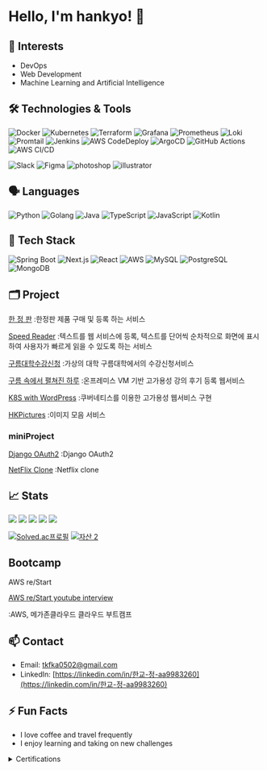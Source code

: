 <!---
tkfka1/tkfka1 is a ✨ special ✨ repository because its `README.md` (this file) appears on your GitHub profile.
You can click the Preview link to take a look at your changes.
--->


# Hello, I'm hankyo! 👋

## 🌱 Interests

- DevOps
- Web Development
- Machine Learning and Artificial Intelligence

## 🛠 Technologies & Tools

![Docker](https://img.shields.io/badge/-Docker-black?style=flat-square&logo=docker)
![Kubernetes](https://img.shields.io/badge/-Kubernetes-black?style=flat-square&logo=kubernetes)
![Terraform](https://img.shields.io/badge/-Terraform-black?style=flat-square&logo=terraform)
![Grafana](https://img.shields.io/badge/-Grafana-black?style=flat-square&logo=grafana)
![Prometheus](https://img.shields.io/badge/-Prometheus-black?style=flat-square&logo=prometheus)
![Loki](https://img.shields.io/badge/-Loki-black?style=flat-square&logo=loki)
![Promtail](https://img.shields.io/badge/-Promtail-black?style=flat-square&logo=promtail)
![Jenkins](https://img.shields.io/badge/-Jenkins-black?style=flat-square&logo=jenkins)
![AWS CodeDeploy](https://img.shields.io/badge/-CodeDeploy-black?style=flat-square&logo=amazon-aws)
![ArgoCD](https://img.shields.io/badge/-ArgoCD-black?style=flat-square&logo=argo)
![GitHub Actions](https://img.shields.io/badge/-Actions-black?style=flat-square&logo=github-actions)
![AWS CI/CD](https://img.shields.io/badge/-AWS%20CI%2FCD-black?style=flat-square&logo=amazon-aws)

![Slack](https://img.shields.io/badge/-Slack-black?style=flat-square&logo=slack)
![Figma](https://img.shields.io/badge/-Figma-black?style=flat-square&logo=figma)
![photoshop](https://img.shields.io/badge/-Photoshop-black?style=flat-square&logo=adobephotoshop)
![illustrator](https://img.shields.io/badge/-Illustrator-black?style=flat-square&logo=adobeillustrator)

## 🗣 Languages

![Python](https://img.shields.io/badge/-Python-black?style=flat-square&logo=python)
![Golang](https://img.shields.io/badge/-Golang-black?style=flat-square&logo=go)
![Java](https://img.shields.io/badge/-Java-black?style=flat-square&logo=java)
![TypeScript](https://img.shields.io/badge/-TypeScript-black?style=flat-square&logo=typescript)
![JavaScript](https://img.shields.io/badge/-JavaScript-black?style=flat-square&logo=javascript)
![Kotlin](https://img.shields.io/badge/-Kotlin-black?style=flat-square&logo=kotlin)

## 🎯 Tech Stack

![Spring Boot](https://img.shields.io/badge/-Spring_Boot-black?style=flat-square&logo=spring-boot)
![Next.js](https://img.shields.io/badge/-Next.js-black?style=flat-square&logo=next.js)
![React](https://img.shields.io/badge/-React-black?style=flat-square&logo=react)
![AWS](https://img.shields.io/badge/-AWS-black?style=flat-square&logo=amazon-aws)
![MySQL](https://img.shields.io/badge/-MySQL-black?style=flat-square&logo=mysql)
![PostgreSQL](https://img.shields.io/badge/-PostgreSQL-black?style=flat-square&logo=postgresql)
![MongoDB](https://img.shields.io/badge/-MongoDB-black?style=flat-square&logo=mongodb)


## 🗂️ Project

[한 정 판](https://github.com/tkfka1/LimitedEditionMarket)
:한정판 제품 구매 및 등록 하는 서비스

[Speed Reader](https://github.com/tkfka1/Speed_Reader)
:텍스트를 웹 서비스에 등록, 텍스트를 단어씩 순차적으로 화면에 표시하여 사용자가 빠르게 읽을 수 있도록 하는 서비스

[구름대학수강신청](https://github.com/tkfka1/GoormUniversity)
:가상의 대학 구름대학에서의 수강신청서비스

[구름 속에서 펼쳐진 하루](https://github.com/tkfka1/webservice_duplication-goorm)
:온프레미스 VM 기반 고가용성 강의 후기 등록 웹서비스

[K8S with WordPress](https://github.com/tkfka1/wordpress_kubenetes)
:쿠버네티스를 이용한 고가용성 웹서비스 구현

[HKPictures](https://github.com/tkfka1/HKPicture)
:이미지 모음 서비스


### miniProject

[Django OAuth2](https://github.com/tkfka1/DRF-JWT-OAuth2)
:Django OAuth2

[NetFlix Clone](https://github.com/tkfka1/portfolio)
:Netflix clone


## 📈 Stats


![](http://github-profile-summary-cards.vercel.app/api/cards/profile-details?username=tkfka1&theme=github)
![](http://github-profile-summary-cards.vercel.app/api/cards/repos-per-language?username=tkfka1&theme=github&exclude={exclude})
![](http://github-profile-summary-cards.vercel.app/api/cards/most-commit-language?username=tkfka1&theme=github&exclude={exclude})
![](http://github-profile-summary-cards.vercel.app/api/cards/stats?username=tkfka1&theme=github)
![](http://github-profile-summary-cards.vercel.app/api/cards/productive-time?username=tkfka1&theme=github&utcOffset=9)

[![Solved.ac프로필](http://mazassumnida.wtf/api/v2/generate_badge?boj=tkfka1)](https://solved.ac/profile/tkfka1)
[![자산 2](https://github.com/tkfka1/tkfka1/assets/36651040/f1a78fe3-8a9b-4891-8a35-ac2a32380bd4)](https://programmers.co.kr)


## Bootcamp

AWS re/Start

[AWS re/Start youtube interview](https://www.youtube.com/watch?v=GGI4nQcEUcE)

:AWS, 메가존클라우드 클라우드 부트캠프

## 📫 Contact

- Email: tkfka0502@gmail.com
- LinkedIn: [https://linkedin.com/in/한교-정-aa9983260](https://linkedin.com/in/한교-정-aa9983260)

## ⚡ Fun Facts

- I love coffee and travel frequently
- I enjoy learning and taking on new challenges


<details>
<summary>Certifications</summary>
  
- [![Credly](https://img.shields.io/badge/Credly-Profile-blue)](https://www.credly.com/users/hankyo-jeong/badges)
- [![OpenBadge](https://img.shields.io/badge/OpenBadge-Profile-blue)](https://www.openbadge-global.com/ns/portal/openbadge/public/assertions/user/YWI4NUw3UG83UlpYVnpoZ2FaeEhHdz09)

- **Computer Proficiency Grade 1**  
  2022.12, Korea Chamber of Commerce and Industry  
  ![Certi](https://img.shields.io/badge/Certification-Computer_Proficiency_Grade_1-blue)

- **Office Automation Engineer**  
  2023.06, Korea Industrial Human Resources Corporation  
  ![Certi](https://img.shields.io/badge/Certification-Office_Automation_Engineer-blue)

- **Information Processing Engineer**  
  2023.06, Korea Industrial Human Resources Corporation  
  ![Certi](https://img.shields.io/badge/Certification-Information_Processing_Engineer-blue)

- **AWS Certified Solutions Architect**  
  2023.07, AWS Certifications  
  ![Certi](https://img.shields.io/badge/Certification-AWS_Solutions_Architect-blue)

- **AWS Certified Developer**  
  2023.08, AWS Certifications  
  ![Certi](https://img.shields.io/badge/Certification-AWS_Certified_Developer-blue)

- **AWS Certified Cloud Practitioner**  
  2023.08, AWS Certifications  
  ![Certi](https://img.shields.io/badge/Certification-AWS_Cloud_Practitioner-blue)

- **Certified Kubernetes Administrator (CKA)**  
  2023.06, Linux Foundation  
  ![Certi](https://img.shields.io/badge/Certification-Kubernetes_Administrator-blue)

- **PCCP(Python)-Programmers Coding Expert**  
  2023.06.18, (주)그렙 lv3  
  ![Certi](https://img.shields.io/badge/Certification-PCCP_Python-blue)

- **AICE Associate**  
  2023.08, ㈜ 케이티 / 한국경제  
  ![Certi](https://img.shields.io/badge/Certification-AICE_Associate-blue)

- **Data Analysis Semi-Professional (ADsP)**  
  2023.09, Korea Database Agency  
  ![Certi](https://img.shields.io/badge/Certification-Data_Analysis_Semi_Professional-blue)

- **Network Administrator Grade 2**  
  2023.10, Korea Information and Communication Qualification Association  
  ![Certi](https://img.shields.io/badge/Certification-Network_Administrator_Grade_2-blue)

- **Python Master Grade 1**  
  2023-12-01  
  ![Certi](https://img.shields.io/badge/Certification-Python_Master_Grade_1-blue)

</details>
